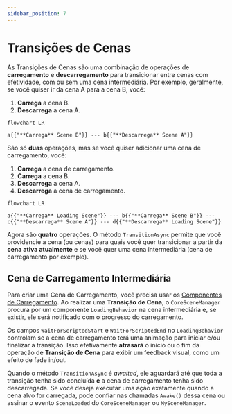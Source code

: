 ```yaml
---
sidebar_position: 7
---
```


# Transições de Cenas

As Transições de Cenas são uma combinação de operações de **carregamento** e **descarregamento** para transicionar entre cenas com efetividade, com ou sem uma cena intermediária. Por exemplo, geralmente, se você quiser ir da cena A para a cena B, você:

1. **Carrega** a cena B.
2. **Descarrega** a cena A.

```mermaid
flowchart LR

a{{"**Carrega** Scene B"}} --- b{{"**Descarrega** Scene A"}}
```

São só **duas** operações, mas se você quiser adicionar uma cena de carregamento, você:

1. **Carrega** a cena de carregamento.
2. **Carrega** a cena B.
4. **Descarrega** a cena A.
3. **Descarrega** a cena de carregamento.

```mermaid
flowchart LR

a{{"**Carrega** Loading Scene"}} --- b{{"**Carrega** Scene B"}} --- c{{"**Descarrega** Scene A"}} --- d{{"**Descarrega** Loading Scene"}}
```

Agora são **quatro** operações.
O método `TransitionAsync` permite que você providencie a cena (ou cenas) para quais você quer transicionar a partir da **cena ativa atualmente** e se você quer uma cena intermediária (cena de carregamento por exemplo).

## Cena de Carregamento Intermediária

Para criar uma Cena de Carregamento, você precisa usar os [Componentes de Carregamento](../getting-started/loading-screens.md#componentes-de-carregamento).
Ao realizar uma **Transição de Cena**, o `CoreSceneManager` procura por um componente `LoadingBehavior` na cena intermediária e, se existir, ele será notificado com o progresso do carregamento.

Os campos `WaitForScriptedStart` e `WaitForScriptedEnd` no `LoadingBehavior` controlam se a cena de carregamento terá uma animação para iniciar e/ou finalizar a transição.
Isso efetivamente **atrasará** o início ou o fim da operação de **Transição de Cena** para exibir um feedback visual, como um efeito de fade in/out.

Quando o método `TransitionAsync` é _awaited_, ele aguardará até que toda a transição tenha sido concluída **e** a cena de carregamento tenha sido descarregada.
Se você deseja executar uma ação exatamente quando a cena alvo for carregada, pode confiar nas chamadas `Awake()` dessa cena ou assinar o evento `SceneLoaded` do `CoreSceneManager` ou `MySceneManager`.